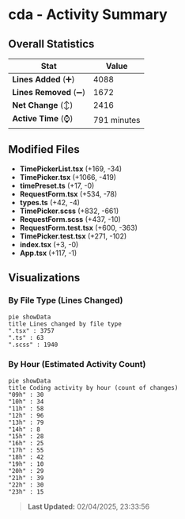 # cda - Activity Summary 

## Overall Statistics

| Stat                   | Value                                                             |
| ---------------------- | ----------------------------------------------------------------- |
| **Lines Added** (➕)   | 4088                                          |
| **Lines Removed** (➖) | 1672                                        |
| **Net Change** (↕)    | 2416                |
| **Active Time** (⌚)   | 791 minutes |


## Modified Files
- **TimePickerList.tsx** (+169, -34)
- **TimePicker.tsx** (+1066, -419)
- **timePreset.ts** (+17, -0)
- **RequestForm.tsx** (+534, -78)
- **types.ts** (+42, -4)
- **TimePicker.scss** (+832, -661)
- **RequestForm.scss** (+437, -10)
- **RequestForm.test.tsx** (+600, -363)
- **TimePicker.test.tsx** (+271, -102)
- **index.tsx** (+3, -0)
- **App.tsx** (+117, -1)

## Visualizations

### By File Type (Lines Changed)

```mermaid
pie showData
title Lines changed by file type
".tsx" : 3757
".ts" : 63
".scss" : 1940
```

### By Hour (Estimated Activity Count)

```mermaid
pie showData
title Coding activity by hour (count of changes)
"09h" : 30
"10h" : 34
"11h" : 58
"12h" : 96
"13h" : 79
"14h" : 8
"15h" : 28
"16h" : 25
"17h" : 55
"18h" : 42
"19h" : 10
"20h" : 29
"21h" : 39
"22h" : 30
"23h" : 15
```


> **Last Updated:** 02/04/2025, 23:33:56